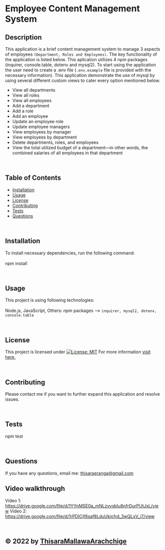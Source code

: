 # Employee Content Management System
  ## Description
  This application is a brief content management system to manage 3 aspects of employees ```(Department, Roles and Employees)```. The key functionality of the application is listed below. This aplication utilizes 4 npm packages (inquirer, console.table, dotenv and mysql2). To start using the application the user need to create a .env file (```.env.example``` file is provided with the necessary information). This application demonstrate the use of mysql by using several different custom views to cater every option mentioned below.

  * View all departments
  * View all roles
  * View all employees
  * Add a department
  * Add a role
  * Add an employee
  * Update an employee role
  * Update employee managers
  * View employees by manager
  * View employees by department
  * Delete departments, roles, and employees
  * View the total utilized budget of a department—in other words, the combined salaries of all employees in that department


  <br>

  ## Table of Contents
  - [Installation](#installation)
  - [Usage](#usage)  
  - [License](#license)
  - [Contributing](#contributing)
  - [Tests](#tests)
  - [Questions](#questions)

  <br>

  ## Installation
  To install necessary dependencies, run the following command: <br><br>
  npm install

  <br>

  ## Usage
  This project is using following technologies: <br><br>
  Node.js,  JavaScript,  Others: npm packages --> ```inquirer, mysql2, dotenv, console.table```

  <br>

  ## License
  
  This project is licensed under [![License: MIT](https://img.shields.io/badge/License-MIT-yellow.svg)](https://opensource.org/licenses/MIT)
  For more information [visit here.](https://opensource.org/licenses)
  
  
  <br>

  ## Contributing
  Please contact me if you want to further expand this application and resolve issues.  

  <br>

  ## Tests <br>
  npm test

  <br>

  ## Questions
  If you have any questions, email me: thisaraeranga@gmail.com

  ## Video walkthrough

  Video 1: https://drive.google.com/file/d/1YYnMSE0a_mNLzyysblu8nfrDurPUtJxL/view
  Video 2: https://drive.google.com/file/d/1rPDICjf8saf8LduUkjo1rd_3wQLxV_i7/view

  <br>

  ## &copy; 2022 by [ThisaraMallawaArachchige](https://github.com/ThisaraMallawaArachchige)